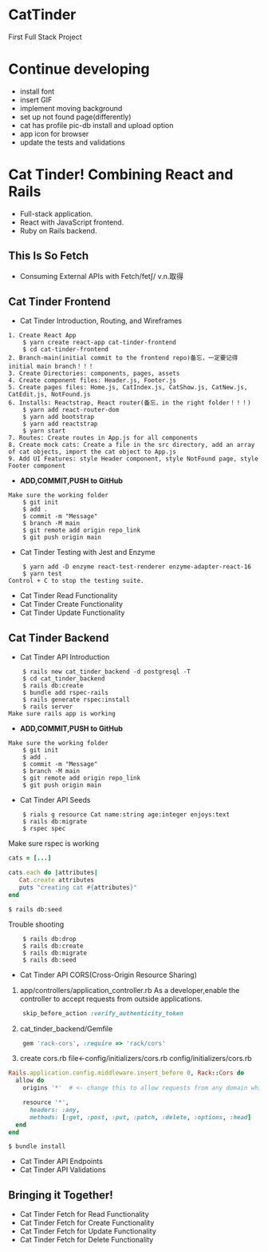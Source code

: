 # CatTinder
First Full Stack Project

# **Continue developing**
- install font
- insert GIF
- implement moving background
- set up not found page(differently)
- cat has profile pic-db install and upload option
- app icon for browser 
- update the tests and validations

# Cat Tinder! Combining React and Rails
- Full-stack application. 
- React with JavaScript frontend.
- Ruby on Rails backend.

## This Is So Fetch
- Consuming External APIs with Fetch/fetʃ/ v.n.取得
## Cat Tinder Frontend
- Cat Tinder Introduction, Routing, and Wireframes
```
1. Create React App
    $ yarn create react-app cat-tinder-frontend
    $ cd cat-tinder-frontend
2. Branch-main(initial commit to the frontend repo)备忘，一定要记得initial main branch！！！
3. Create Directories: components, pages, assets
4. Create component files: Header.js, Footer.js
5. Create pages files: Home.js, CatIndex.js, CatShow.js, CatNew.js, CatEdit.js, NotFound.js
6. Installs: Reactstrap, React router(备忘，in the right folder！！！)
    $ yarn add react-router-dom
    $ yarn add bootstrap
    $ yarn add reactstrap
    $ yarn start
7. Routes: Create routes in App.js for all components
8. Create mock cats: Create a file in the src directory, add an array of cat objects, import the cat object to App.js
9. Add UI Features: style Header component, style NotFound page, style Footer component
```
- **ADD,COMMIT,PUSH to GitHub**
```
Make sure the working folder 
    $ git init
    $ add .
    $ commit -m "Message"
    $ branch -M main
    $ git remote add origin repo_link
    $ git push origin main
```
- Cat Tinder Testing with Jest and Enzyme
```
    $ yarn add -D enzyme react-test-renderer enzyme-adapter-react-16
    $ yarn test
Control + C to stop the testing suite.
```
- Cat Tinder Read Functionality
- Cat Tinder Create Functionality
- Cat Tinder Update Functionality
## Cat Tinder Backend
- Cat Tinder API Introduction
```
    $ rails new cat_tinder_backend -d postgresql -T
    $ cd cat_tinder_backend
    $ rails db:create
    $ bundle add rspec-rails
    $ rails generate rspec:install
    $ rails server
Make sure rails app is working
```

- **ADD,COMMIT,PUSH to GitHub**
```
Make sure the working folder 
    $ git init
    $ add .
    $ commit -m "Message"
    $ branch -M main
    $ git remote add origin repo_link
    $ git push origin main
```
- Cat Tinder API Seeds
```
    $ rials g resource Cat name:string age:integer enjoys:text
    $ rails db:migrate
    $ rspec spec
```
Make sure rspec is working

 ```ruby
 cats = [...]

 cats.each do |attributes|
    Cat.create attributes
    puts "creating cat #{attributes}"
end
```
`$ rails db:seed`

Trouble shooting
```
    $ rails db:drop
    $ rails db:create
    $ rails db:migrate
    $ rails db:seed
```
- Cat Tinder API CORS(Cross-Origin Resource Sharing)
1. app/controllers/application_controller.rb
As a developer,enable the controller to accept requests from outside applications.
```ruby
    skip_before_action :verify_authenticity_token
```
2. cat_tinder_backend/Gemfile
```ruby
    gem 'rack-cors', :require => 'rack/cors'
```
3. create cors.rb file<-config/initializers/cors.rb
config/initializers/cors.rb
```ruby
Rails.application.config.middleware.insert_before 0, Rack::Cors do
  allow do
    origins '*'  # <- change this to allow requests from any domain while in development.

    resource '*',
      headers: :any,
      methods: [:get, :post, :put, :patch, :delete, :options, :head]
  end
end
```
`$ bundle install`
- Cat Tinder API Endpoints
- Cat Tinder API Validations
## Bringing it Together!
- Cat Tinder Fetch for Read Functionality
- Cat Tinder Fetch for Create Functionality
- Cat Tinder Fetch for Update Functionality
- Cat Tinder Fetch for Delete Functionality


